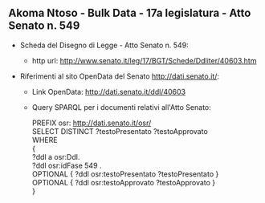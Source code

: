 ## Akoma Ntoso - Bulk Data - 17a legislatura - Atto Senato n. 549 ##

* Scheda del Disegno di Legge - Atto Senato n. 549:
	* http url: http://www.senato.it/leg/17/BGT/Schede/Ddliter/40603.htm

* Riferimenti al sito OpenData del Senato http://dati.senato.it/:
	* Link OpenData: http://dati.senato.it/ddl/40603
	* Query SPARQL per i documenti relativi all'Atto Senato:

        PREFIX osr: <http://dati.senato.it/osr/>  
		SELECT DISTINCT ?testoPresentato ?testoApprovato  
		WHERE  
		{  
		    ?ddl a osr:Ddl.  
		    ?ddl osr:idFase 549 .  
		    OPTIONAL { ?ddl osr:testoPresentato ?testoPresentato }  
		    OPTIONAL { ?ddl osr:testoApprovato ?testoApprovato }  
		}
		